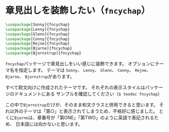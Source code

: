 # 章見出しを装飾したい（`fncychap`）

```latex
\usepackage[Sonny]{fncychap}
\usepackage[Lenny]{fncychap}
\usepackage[Glenn]{fncychap}
\usepackage[Conny]{fncychap}
\usepackage[Rejne]{fncychap}
\usepackage[Bjarne]{fncychap}
\usepackage[Bjornstrup]{fncychap}
```

`fncychap`パッケージで章見出しをいい感じに装飾できます。
オプションにテーマ名を指定します。
テーマは
`Sonny`、
`Lenny`、
`Glenn`、
`Conny`、
`Rejne`、
`Bjarne`、
`Bjornstrup`があります。

すべて欧文向けに作成されたテーマです。
それぞれの表示スタイルはパッケージのドキュメントにある
サンプルを確認してください（`$ texdoc fncychap`）

この中で`Bjornstrup`だけが、そのまま和文クラスと併用できると思います。
それ以外のテーマは「第○」と表示されてしまうため、不格好に感じました。
とくに`Bjarne`は、章番号が「第ONE」「第TWO」のように英語で表記されるため、
日本語には向かないと思います。

